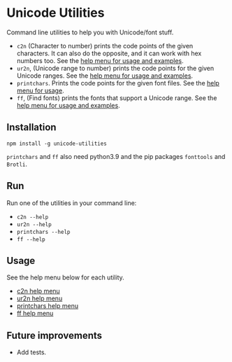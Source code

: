 # Unicode Utilities

Command line utilities to help you with Unicode/font stuff.

- `c2n` (Character to number) prints the code points of the given characters. It can also do the opposite, and it can work with hex numbers too. See the [help menu for usage and examples](help/c2n.txt).
- `ur2n`, (Unicode range to number) prints the code points for the given Unicode ranges. See the [help menu for usage and examples](help/ur2n.txt).
- `printchars`. Prints the code points for the given font files. See the [help menu for usage](help/printchars.txt).
- `ff`, (Find fonts) prints the fonts that support a Unicode range. See the [help menu for usage and examples](help/ff.txt).

## Installation

`npm install -g unicode-utilities`

`printchars` and `ff` also need python3.9 and the pip packages `fonttools` and `Brotli`.

## Run

Run one of the utilities in your command line:

- `c2n --help`
- `ur2n --help`
- `printchars --help`
- `ff --help`

## Usage

See the help menu below for each utility.

- [c2n help menu](help/c2n.txt)
- [ur2n help menu](help/ur2n.txt)
- [printchars help menu](help/printchars.txt)
- [ff help menu](help/ff.txt)

## Future improvements

- Add tests.
